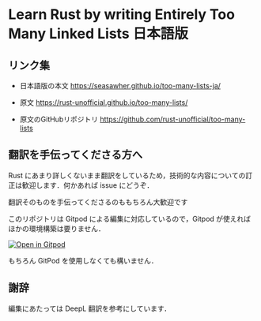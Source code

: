 # Learn Rust by writing Entirely Too Many Linked Lists 日本語版

## リンク集

* 日本語版の本文 https://seasawher.github.io/too-many-lists-ja/

* 原文 https://rust-unofficial.github.io/too-many-lists/

* 原文のGitHubリポジトリ https://github.com/rust-unofficial/too-many-lists

## 翻訳を手伝ってくださる方へ

Rust にあまり詳しくないまま翻訳をしているため，技術的な内容についての訂正は歓迎します．何かあれば issue にどうぞ．

翻訳そのものを手伝ってくださるのももちろん大歓迎です

このリポジトリは Gitpod による編集に対応しているので，Gitpod が使えればほかの環境構築は要りません．

 [![Open in Gitpod](https://gitpod.io/button/open-in-gitpod.svg)](https://gitpod.io/#https://github.com/Seasawher/too-many-lists-ja)
 
 もちろん GitPod を使用しなくても構いません．

## 謝辞

編集にあたっては DeepL 翻訳を参考にしています．
